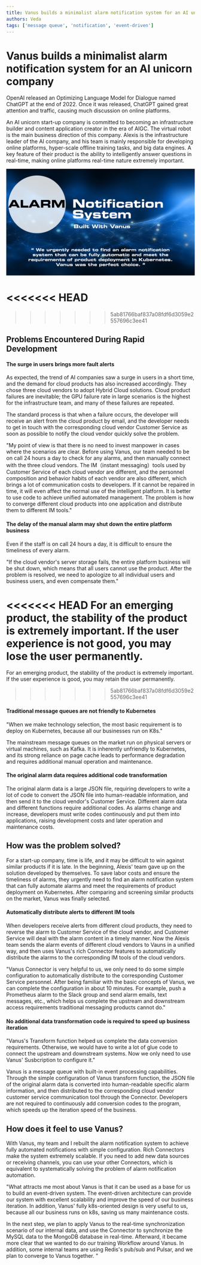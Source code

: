 ```yaml
---
title: Vanus builds a minimalist alarm notification system for an AI unicorn company
authors: Veda 
tags: ['message queue', 'notification', 'event-driven']
---
```


# Vanus builds a minimalist alarm notification system for an AI unicorn company

OpenAI released an Optimizing Language Model for Dialogue named ChatGPT at the end of 2022. Once it was released, ChatGPT gained great attention and traffic, causing much discussion on online platforms. 

An AI unicorn start-up company is committed to becoming an infrastructure builder and content application creator in the era of AIGC. The virtual robot is the main business direction of this company.  Alexis is the infrastructure leader of the AI company, and his team is mainly responsible for developing online platforms, hyper-scale offline training tasks, and big data engines. A key feature of their product is the ability to intelligently answer questions in real-time, making online platforms real-time nature extremely important.

![blog](./img/blog.png)

<<<<<<< HEAD
=======
<!--truncate-->
>>>>>>> 5ab81766baf837a08fdf6d3059e2557696c3ee41

## Problems Encountered During Rapid Development

#### The surge in users brings more fault alerts

As expected,  the trend of AI companies saw a surge in users in a short time, and the demand for cloud products has also increased accordingly. They chose three cloud vendors to adopt Hybrid Cloud solutions. Cloud product failures are inevitable; the GPU failure rate in large scenarios is the highest for the infrastructure team, and many of these failures are repeated.

The standard process is that when a failure occurs, the developer will receive an alert from the cloud product by email, and the developer needs to get in touch with the corresponding cloud vendor Customer Service as soon as possible to notify the cloud vendor quickly solve the problem.

"My point of view is that there is no need to invest manpower in cases where the scenarios are clear. Before using Vanus, our team needed to be on call 24 hours a day to check for any alarms, and then manually connect with the three cloud vendors. The IM（instant messaging）tools used by Customer Service of each cloud vendor are different, and the personnel composition and behavior habits of each vendor are also different, which brings a lot of communication costs to developers. If it cannot be repaired in time, it will even affect the normal use of the intelligent platform. It is better to use code to achieve unified automated management. The problem is how to converge different cloud products into one application and distribute them to different IM tools."

#### The delay of the manual alarm may shut down the entire platform business

Even if the staff is on call 24 hours a day, it is difficult to ensure the timeliness of every alarm.

"If the cloud vendor's server storage fails, the entire platform business will be shut down, which means that all users cannot use the product. After the problem is resolved, we need to apologize to all individual users and business users, and even compensate them."

<<<<<<< HEAD
For an emerging product, the stability of the product is extremely important. If the user experience is not good, you may lose the user permanently.
=======
For an emerging product, the stability of the product is extremely important. If the user experience is good, you may retain the user permanently.
>>>>>>> 5ab81766baf837a08fdf6d3059e2557696c3ee41

#### Traditional message queues are not friendly to Kubernetes

"When we make technology selection, the most basic requirement is to deploy on Kubernetes, because all our businesses run on K8s."

The mainstream message queues on the market run on physical servers or virtual machines, such as Kafka. It is inherently unfriendly to Kubernetes, and its strong reliance on page cache leads to performance degradation and requires additional manual operation and maintenance.

#### The original alarm data requires additional code transformation

The original alarm data is a large JSON file, requiring developers to write a lot of code to convert the JSON file into human-readable information, and then send it to the cloud vendor's Customer Service. Different alarm data and different functions require additional codes. As alarms change and increase, developers must write codes continuously and put them into applications, raising development costs and later operation and maintenance costs.



## How was the problem solved?

For a start-up company, time is life, and it may be difficult to win against similar products if it is late. In the beginning, Alexis' team gave up on the solution developed by themselves. To save labor costs and ensure the timeliness of alarms, they urgently need to find an alarm notification system that can fully automate alarms and meet the requirements of product deployment on Kubernetes. After comparing and screening similar products on the market, Vanus was finally selected.

#### Automatically distribute alerts to different IM tools

When developers receive alerts from different cloud products, they need to reverse the alarm to Customer Service of the cloud vendor, and Customer Service will deal with the alarm content in a timely manner. Now the Alexis team sends the alarm events of different cloud vendors to Vauns in a unified way, and then uses Vanus's rich Connector features to automatically distribute the alarms to the corresponding IM tools of the cloud vendors.

"Vanus Connector is very helpful to us, we only need to do some simple configuration to automatically distribute to the corresponding Customer Service personnel. After being familiar with the basic concepts of Vanus, we can complete the configuration in about 10 minutes. For example, push a Prometheus alarm to the Slack group and send alarm emails, text messages, etc., which helps us complete the upstream and downstream access requirements traditional messaging products cannot do."

#### No additional data transformation code is required to speed up business iteration

"Vanus's Transform function helped us complete the data conversion requirements. Otherwise, we would have to write a lot of glue code to connect the upstream and downstream systems. Now we only need to use Vanus' Susbcription to configure it."

Vanus is a message queue with built-in event processing capabilities. Through the simple configuration of Vanus transform function, the JSON file of the original alarm data is converted into human-readable specific alarm information, and then distributed to the corresponding cloud vendor customer service communication tool through the Connector. Developers are not required to continuously add conversion codes to the program, which speeds up the iteration speed of the business.



## How does it feel to use Vanus?

With Vanus, my team and I rebuilt the alarm notification system to achieve fully automated notifications with simple configuration. Rich Connectors make the system extremely scalable. If you need to add new data sources or receiving channels, you can use your other Connectors, which is equivalent to systematically solving the problem of alarm notification automation.

"What attracts me most about Vanus is that it can be used as a base for us to build an event-driven system. The event-driven architecture can provide our system with excellent scalability and improve the speed of our business iteration. In addition, Vanus' fully k8s-oriented design is very useful to us, because all our business runs on k8s, saving us many maintenance costs.

In the next step, we plan to apply Vanus to the real-time synchronization scenario of our internal data, and use the Connector to synchronize the MySQL data to the MongoDB database in real-time. Afterward, it became more clear that we wanted to do our training Workflow around Vanus. In addition, some internal teams are using Redis's pub/sub and Pulsar, and we plan to converge to Vanus together. "
